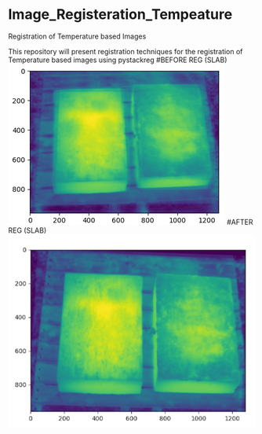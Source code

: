 # Image_Registeration_Tempeature

Registration of Temperature based Images

This repository will present registration techniques for the registration of Temperature based images using pystackreg
#BEFORE REG (SLAB)
![image](https://github.com/sebrahimii/Image_Registeration_Tempeature/blob/main/IMAGES/o-slab.png)
#AFTER REG (SLAB)
![image](https://github.com/sebrahimii/Image_Registeration_Tempeature/blob/main/IMAGES/r_slab.png)
